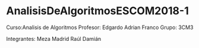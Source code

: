 # AnalisisDeAlgoritmosESCOM2018-1

Curso:Analisis de Algoritmos
Profesor: Edgardo Adrian Franco
Grupo: 3CM3

Integrantes:
Meza Madrid Raúl Damián
